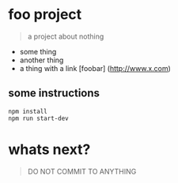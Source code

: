 # foo project

> a project about nothing

- some thing
- another thing
- a thing with a link [foobar] (http://www.x.com)


## some instructions

```
npm install
npm run start-dev
```

# whats next?

>DO NOT COMMIT TO ANYTHING